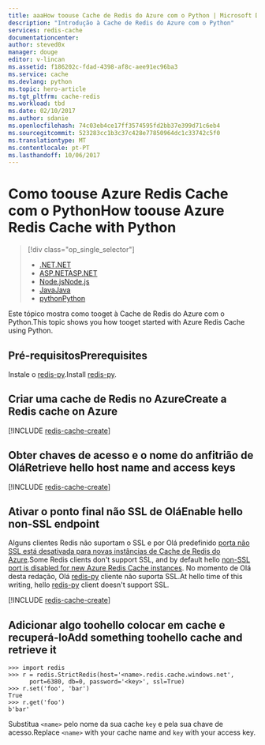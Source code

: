 ```yaml
---
title: aaaHow toouse Cache de Redis do Azure com o Python | Microsoft Docs
description: "Introdução à Cache de Redis do Azure com o Python"
services: redis-cache
documentationcenter: 
author: steved0x
manager: douge
editor: v-lincan
ms.assetid: f186202c-fdad-4398-af8c-aee91ec96ba3
ms.service: cache
ms.devlang: python
ms.topic: hero-article
ms.tgt_pltfrm: cache-redis
ms.workload: tbd
ms.date: 02/10/2017
ms.author: sdanie
ms.openlocfilehash: 74c03eb4ce17ff3574595fd2bb37e399d71c6eb4
ms.sourcegitcommit: 523283cc1b3c37c428e77850964dc1c33742c5f0
ms.translationtype: MT
ms.contentlocale: pt-PT
ms.lasthandoff: 10/06/2017
---
```

# <a name="how-toouse-azure-redis-cache-with-python"></a><span data-ttu-id="5e560-103">Como toouse Azure Redis Cache com o Python</span><span class="sxs-lookup"><span data-stu-id="5e560-103">How toouse Azure Redis Cache with Python</span></span>
> [!div class="op_single_selector"]
> * [<span data-ttu-id="5e560-104">.NET</span><span class="sxs-lookup"><span data-stu-id="5e560-104">.NET</span></span>](cache-dotnet-how-to-use-azure-redis-cache.md)
> * [<span data-ttu-id="5e560-105">ASP.NET</span><span class="sxs-lookup"><span data-stu-id="5e560-105">ASP.NET</span></span>](cache-web-app-howto.md)
> * [<span data-ttu-id="5e560-106">Node.js</span><span class="sxs-lookup"><span data-stu-id="5e560-106">Node.js</span></span>](cache-nodejs-get-started.md)
> * [<span data-ttu-id="5e560-107">Java</span><span class="sxs-lookup"><span data-stu-id="5e560-107">Java</span></span>](cache-java-get-started.md)
> * [<span data-ttu-id="5e560-108">python</span><span class="sxs-lookup"><span data-stu-id="5e560-108">Python</span></span>](cache-python-get-started.md)
> 
> 

<span data-ttu-id="5e560-109">Este tópico mostra como tooget à Cache de Redis do Azure com o Python.</span><span class="sxs-lookup"><span data-stu-id="5e560-109">This topic shows you how tooget started with Azure Redis Cache using Python.</span></span>

## <a name="prerequisites"></a><span data-ttu-id="5e560-110">Pré-requisitos</span><span class="sxs-lookup"><span data-stu-id="5e560-110">Prerequisites</span></span>
<span data-ttu-id="5e560-111">Instale o [redis-py](https://github.com/andymccurdy/redis-py).</span><span class="sxs-lookup"><span data-stu-id="5e560-111">Install [redis-py](https://github.com/andymccurdy/redis-py).</span></span>

## <a name="create-a-redis-cache-on-azure"></a><span data-ttu-id="5e560-112">Criar uma cache de Redis no Azure</span><span class="sxs-lookup"><span data-stu-id="5e560-112">Create a Redis cache on Azure</span></span>
[!INCLUDE [redis-cache-create](../../includes/redis-cache-create.md)]

## <a name="retrieve-hello-host-name-and-access-keys"></a><span data-ttu-id="5e560-113">Obter chaves de acesso e o nome do anfitrião de Olá</span><span class="sxs-lookup"><span data-stu-id="5e560-113">Retrieve hello host name and access keys</span></span>
[!INCLUDE [redis-cache-create](../../includes/redis-cache-access-keys.md)]

## <a name="enable-hello-non-ssl-endpoint"></a><span data-ttu-id="5e560-114">Ativar o ponto final não SSL de Olá</span><span class="sxs-lookup"><span data-stu-id="5e560-114">Enable hello non-SSL endpoint</span></span>
<span data-ttu-id="5e560-115">Alguns clientes Redis não suportam o SSL e por Olá predefinido [porta não SSL está desativada para novas instâncias de Cache de Redis do Azure](cache-configure.md#access-ports).</span><span class="sxs-lookup"><span data-stu-id="5e560-115">Some Redis clients don't support SSL, and by default hello [non-SSL port is disabled for new Azure Redis Cache instances](cache-configure.md#access-ports).</span></span> <span data-ttu-id="5e560-116">No momento de Olá desta redação, Olá [redis-py](https://github.com/andymccurdy/redis-py) cliente não suporta SSL.</span><span class="sxs-lookup"><span data-stu-id="5e560-116">At hello time of this writing, hello [redis-py](https://github.com/andymccurdy/redis-py) client doesn't support SSL.</span></span> 

[!INCLUDE [redis-cache-create](../../includes/redis-cache-non-ssl-port.md)]

## <a name="add-something-toohello-cache-and-retrieve-it"></a><span data-ttu-id="5e560-117">Adicionar algo toohello colocar em cache e recuperá-lo</span><span class="sxs-lookup"><span data-stu-id="5e560-117">Add something toohello cache and retrieve it</span></span>
    >>> import redis
    >>> r = redis.StrictRedis(host='<name>.redis.cache.windows.net',
          port=6380, db=0, password='<key>', ssl=True)
    >>> r.set('foo', 'bar')
    True
    >>> r.get('foo')
    b'bar'


<span data-ttu-id="5e560-118">Substitua `<name>` pelo nome da sua cache `key` e pela sua chave de acesso.</span><span class="sxs-lookup"><span data-stu-id="5e560-118">Replace `<name>` with your cache name and `key` with your access key.</span></span>

<!--Image references-->
[1]: ./media/cache-python-get-started/redis-cache-new-cache-menu.png
[2]: ./media/cache-python-get-started/redis-cache-cache-create.png
